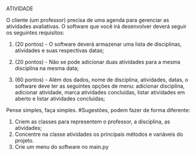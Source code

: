 ATIVIDADE

O cliente (um professor) precisa de uma agenda para gerenciar as atividades avaliativas. O software que você irá desenvolver deverá seguir os seguintes requisitos:

1.	(20 pontos) - O software deverá armazenar uma lista de disciplinas, atividades e suas respectivas datas;

2.	(20 pontos) - Não se pode adicionar duas atividades para a mesma disciplina na mesma data;

3.	(60 pontos) - Além dos dados, nome de disciplina, atividades, datas, o software deve ter as seguintes opções de menu: adicionar disciplina, adicionar atividade, marca atividades concluídas, listar atividades em aberto e listar atividades concluídas;

  Pense simples, faça simples.
#Sugestões, podem fazer de forma diferente:
1. Criem as classes para representem o professor, a disciplina, as atividades;
2. Concentre na classe atividades os principais métodos e variáveis do projeto.
3. Crie um menu do software no main.py

